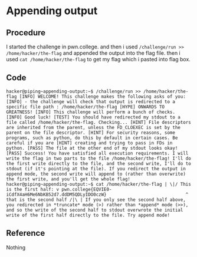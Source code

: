 # Appending output

## Procedure
I started the challenge in pwn.college.
and then i used `/challenge/run >> /home/hacker/the-flag` and appended the output
into the flag file. then i used `cat /home/hacker/the-flag` to get my flag
which i pasted into flag box.

## Code
`hacker@piping~appending-output:~$ /challenge/run >> /home/hacker/the-flag
[INFO] WELCOME! This challenge makes the following asks of you:
[INFO] - the challenge will check that output is redirected to a specific file path : /home/hacker/the-flag
[HYPE] ONWARDS TO GREATNESS!
[INFO] This challenge will perform a bunch of checks.
[INFO] Good luck!
[TEST] You should have redirected my stdout to a file called /home/hacker/the-flag. Checking...
[HINT] File descriptors are inherited from the parent, unless the FD_CLOEXEC is set by the parent on the file descriptor.
[HINT] For security reasons, some programs, such as python, do this by default in certain cases. Be careful if you are
[HINT] creating and trying to pass in FDs in python.
[PASS] The file at the other end of my stdout looks okay!
[PASS] Success! You have satisfied all execution requirements.
I will write the flag in two parts to the file /home/hacker/the-flag! I'll do
the first write directly to the file, and the second write, I'll do to stdout
(if it's pointing at the file). If you redirect the output in append mode, the
second write will append to (rather than overwrite) the first write, and you'll
get the whole flag!
hacker@piping~appending-output:~$ cat /home/hacker/the-flag
 |
\|/ This is the first half:
 v
pwn.college{EQVIE0-iCdfX4aH6Me6NbKB52d7.ddDM5QDLyIDO0czW}                              ^
     that is the second half /|\
                              |
If you only see the second half above, you redirected in *truncate* mode (>)
rather than *append* mode (>>), and so the write of the second half to stdout
overwrote the initial write of the first half directly to the file. Try append
mode!`

## Reference
Nothing
